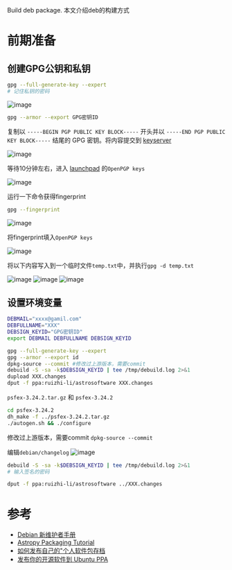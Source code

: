 Build deb package.
本文介绍deb的构建方式

# 前期准备
## 创建GPG公钥和私钥
```bash
gpg --full-generate-key --expert
# 记住私钥的密码
```
![image](https://github.com/Astro-Lee/astro-lee.github.io/assets/61745903/a9ba85af-5f40-41c8-b814-a96de04927aa)

```bash
gpg --armor --export GPG密钥ID
```
复制以 `-----BEGIN PGP PUBLIC KEY BLOCK-----` 开头并以 `-----END PGP PUBLIC KEY BLOCK-----` 结尾的 GPG 密钥。将内容提交到 [keyserver](https://keyserver.ubuntu.com/)

![image](https://github.com/Astro-Lee/astro-lee.github.io/assets/61745903/b2a628d4-dc39-4d12-adc3-dfa642f7a822)


等待10分钟左右，进入 [launchpad](https://launchpad.net/) 的`OpenPGP keys`

![image](https://github.com/Astro-Lee/astro-lee.github.io/assets/61745903/0069a056-8742-4723-9f45-a5c7451d2e49)

运行一下命令获得fingerprint
```bash
gpg --fingerprint
```
![image](https://github.com/Astro-Lee/astro-lee.github.io/assets/61745903/ea238455-1d1a-4420-ae04-7a1dec8a19f9)

将fingerprint填入`OpenPGP keys`

![image](https://github.com/Astro-Lee/astro-lee.github.io/assets/61745903/e475b928-78cd-43cd-8cc2-3ecf806b9c89)

将以下内容写入到一个临时文件`temp.txt`中，并执行`gpg -d temp.txt`

![image](https://github.com/Astro-Lee/astro-lee.github.io/assets/61745903/a522c7f5-38ed-4a17-ae6c-1c70c3cdca86)
![image](https://github.com/Astro-Lee/astro-lee.github.io/assets/61745903/bec8e4df-fe55-4b08-8b3c-d35b5b6d8e8e)
![image](https://github.com/Astro-Lee/astro-lee.github.io/assets/61745903/7b9995de-9da0-4521-8af0-8ff7c476fe96)

## 设置环境变量
```bash
DEBMAIL="xxxx@gamil.com"
DEBFULLNAME="XXX"
DEBSIGN_KEYID="GPG密钥ID"
export DEBMAIL DEBFULLNAME DEBSIGN_KEYID
```

```bash
gpg --full-generate-key --expert
gpg --armor --export id
dpkg-source --commit #修改过上游版本，需要commit
debuild -S -sa -k$DEBSIGN_KEYID | tee /tmp/debuild.log 2>&1
dupload XXX.changes
dput -f ppa:ruizhi-li/astrosoftware XXX.changes
```
`psfex-3.24.2.tar.gz` 和 `psfex-3.24.2`
```bash
cd psfex-3.24.2
dh_make -f ../psfex-3.24.2.tar.gz
./autogen.sh && ./configure
```

修改过上游版本，需要commit `dpkg-source --commit`

编辑`debian/changelog`
![image](https://github.com/Astro-Lee/astro-lee.github.io/assets/61745903/431d2007-3b7c-42ea-bc9f-83b47ca23b06)

```bash
debuild -S -sa -k$DEBSIGN_KEYID | tee /tmp/debuild.log 2>&1
# 输入签名的密码
```
```bash
dput -f ppa:ruizhi-li/astrosoftware ../XXX.changes
```
# 参考
- [Debian 新维护者手册](https://www.debian.org/doc/manuals/maint-guide/index.zh-cn.html)
- [Astropy Packaging Tutorial](https://wiki.debian.org/DebianAstro/AstropyPackagingTutorial/Preparation)
- [如何发布自己的"个人软件包存档](https://briteming.blogspot.com/2018/06/blog-post_58.html)
- [发布你的开源软件到 Ubuntu PPA](https://hedzr.com/packaging/deb/publishing-and-hosting-your-own-dev-at-ppa/)